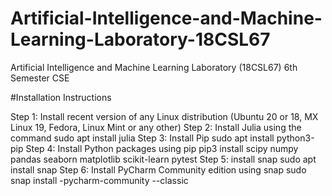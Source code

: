 # Artificial-Intelligence-and-Machine-Learning-Laboratory-18CSL67
Artificial Intelligence and Machine Learning Laboratory (18CSL67) 6th Semester CSE

#Installation Instructions

Step 1: Install recent version of any Linux distribution (Ubuntu 20 or 18, MX Linux 19, Fedora, Linux Mint or any other)
Step 2: Install Julia using the command
        sudo apt install julia
Step 3: Install Pip
        sudo apt install python3-pip
Step 4: Install Python packages using pip
        pip3 install scipy numpy pandas seaborn matplotlib scikit-learn pytest
Step 5: install snap
        sudo apt install snap
Step 6: Install PyCharm Community edition using snap
        sudo snap install -pycharm-community --classic
